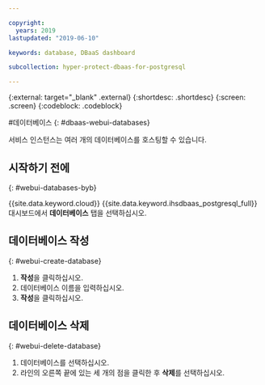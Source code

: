 ```yaml
---

copyright:
  years: 2019
lastupdated: "2019-06-10"

keywords: database, DBaaS dashboard

subcollection: hyper-protect-dbaas-for-postgresql

---
```


{:external: target="_blank" .external}
{:shortdesc: .shortdesc}
{:screen: .screen}
{:codeblock: .codeblock}


#데이터베이스
{: #dbaas-webui-databases}

서비스 인스턴스는 여러 개의 데이터베이스를 호스팅할 수 있습니다.

## 시작하기 전에
{: #webui-databases-byb}

{{site.data.keyword.cloud}} {{site.data.keyword.ihsdbaas_postgresql_full}} 대시보드에서 **데이터베이스** 탭을 선택하십시오.

## 데이터베이스 작성
{: #webui-create-database}

1. **작성**을 클릭하십시오.
2. 데이터베이스 이름을 입력하십시오.
3. **작성**을 클릭하십시오.

## 데이터베이스 삭제
{: #webui-delete-database}

1. 데이터베이스를 선택하십시오.
2. 라인의 오른쪽 끝에 있는 세 개의 점을 클릭한 후 **삭제**를 선택하십시오.
